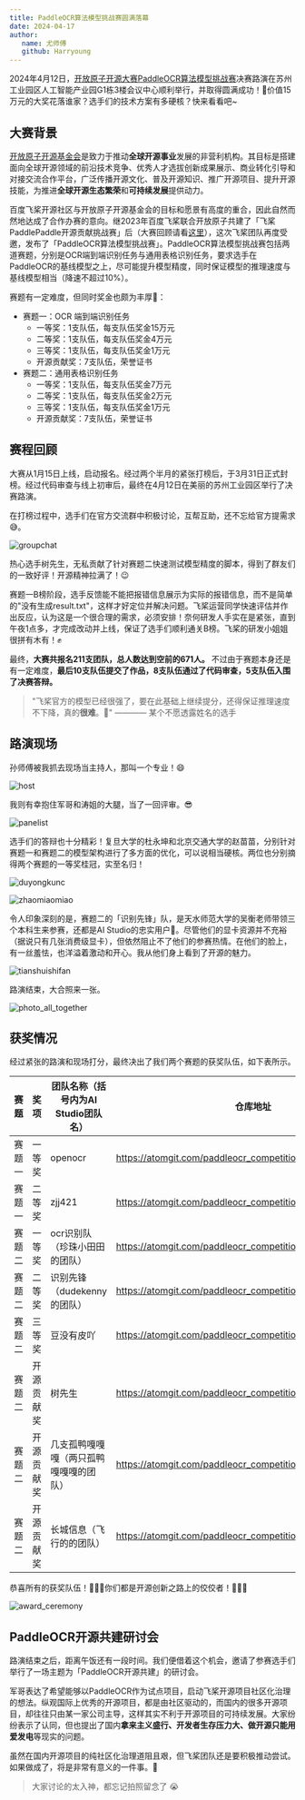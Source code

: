 ```yaml
---
title: PaddleOCR算法模型挑战赛圆满落幕
date: 2024-04-17
author:
   name: 尤师傅
   github: Harryoung
---
```


2024年4月12日，[开放原子开源大赛PaddleOCR算法模型挑战赛](https://competition.atomgit.com/competitionInfo?id=d25e62a0d7f27876a8c4219bfc0be90e)决赛路演在苏州工业园区人工智能产业园G1栋3楼会议中心顺利举行，并取得圆满成功！🎉价值15万元的大奖花落谁家？选手们的技术方案有多硬核？快来看看吧~

<!-- more -->

## 大赛背景

[开放原子开源基金会](https://www.openatom.org/about)是致力于推动**全球开源事业**发展的非营利机构。其目标是搭建面向全球开源领域的前沿技术竞争、优秀人才选拔创新成果展示、商业转化引导和对接交流合作平台，广泛传播开源文化、普及开源知识、推广开源项目、提升开源技能，为推进**全球开源生态繁荣**和**可持续发展**提供动力。

百度飞桨开源社区与开放原子开源基金会的目标和愿景有高度的重合，因此自然而然地达成了合作办赛的意向。继2023年百度飞桨联合开放原子共建了「飞桨PaddlePaddle开源贡献挑战赛」后（大赛回顾请看[这里](https://pfcc.blog/posts/wuxi-kaifangyuanzi)），这次飞桨团队再度受邀，发布了「PaddleOCR算法模型挑战赛」。PaddleOCR算法模型挑战赛包括两道赛题，分别是OCR端到端识别任务与通用表格识别任务，要求选手在PaddleOCR的基线模型之上，尽可能提升模型精度，同时保证模型的推理速度与基线模型相当（降速不超过10%）。

赛题有一定难度，但同时奖金也颇为丰厚🤩：

- 赛题一：OCR 端到端识别任务
  - 一等奖：1支队伍，每支队伍奖金15万元
  - 二等奖：1支队伍，每支队伍奖金4万元
  - 三等奖：1支队伍，每支队伍奖金1万元
  - 开源贡献奖：7支队伍，荣誉证书
- 赛题二：通用表格识别任务
  - 一等奖：1支队伍，每支队伍奖金7万元
  - 二等奖：1支队伍，每支队伍奖金2万元
  - 三等奖：1支队伍，每支队伍奖金1万元
  - 开源贡献奖：7支队伍，荣誉证书

## 赛程回顾

大赛从1月15日上线，启动报名。经过两个半月的紧张打榜后，于3月31日正式封榜。经过代码审查与线上初审后，最终在4月12日在美丽的苏州工业园区举行了决赛路演。

在打榜过程中，选手们在官方交流群中积极讨论，互帮互助，还不忘给官方提需求😅。

![groupchat](../images/suzhou-kaifangyuanzi/groupchat.png)

热心选手树先生，无私贡献了针对赛题二快速测试模型精度的脚本，得到了群友们的一致好评！开源精神拉满了！😉

赛题一B榜阶段，选手反馈能不能把报错信息展示为实际的报错信息，而不是简单的"没有生成result.txt"，这样才好定位并解决问题。飞桨运营同学快速评估并作出反应，认为这是一个很合理的需求，必须安排！奈何研发人手实在是紧张，直到午夜1点多，才完成改动并上线，保证了选手们顺利通关B榜。飞桨的研发小姐姐很拼有木有！✊

最终，**大赛共报名211支团队，总人数达到空前的671人。** 不过由于赛题本身还是有一定难度，**最后10支队伍提交了作品，8支队伍通过了代码审查，5支队伍入围了决赛答辩。**

> "飞桨官方的模型已经很强了，要在此基础上继续提分，还得保证推理速度不下降，真的**很难**。👿" ———— 某个不愿透露姓名的选手

## 路演现场

孙师傅被我抓去现场当主持人，那叫一个专业！😄

![host](../images/suzhou-kaifangyuanzi/sun_host.jpg)

我则有幸抱住军哥和涛姐的大腿，当了一回评审。😎

![panelist](../images/suzhou-kaifangyuanzi/panelist.jpg)

选手们的答辩也十分精彩！复旦大学的杜永坤和北京交通大学的赵苗苗，分别针对赛题一和赛题二的模型架构进行了多方面的优化，可以说相当硬核。两位也分别摘得两个赛题的一等奖桂冠，实至名归！

![duyongkunc](../images/suzhou-kaifangyuanzi/duyongkun.jpg)

![zhaomiaomiao](../images/suzhou-kaifangyuanzi/zhaomiaomiao.jpg)

令人印象深刻的是，赛题二的「识别先锋」队，是天水师范大学的吴衡老师带领三个本科生来参赛，还都是AI Studio的忠实用户🤗。尽管他们的显卡资源并不充裕（据说只有几张消费级显卡），但依然阻止不了他们的参赛热情。在他们的脸上，有一丝羞怯，也洋溢着激动和开心。我从他们身上看到了开源的魅力。

![tianshuishifan](../images/suzhou-kaifangyuanzi/tianshuishifan.jpg)

路演结束，大合照来一张。

![photo_all_together](../images/suzhou-kaifangyuanzi/photo_all_together.jpg)

## 获奖情况

经过紧张的路演和现场打分，最终决出了我们两个赛题的获奖队伍，如下表所示。

| 赛题   | 奖项       | 团队名称（括号内为AI Studio团队名）    | 仓库地址                                                     |
| ------ | ---------- | -------------------------------------- | ------------------------------------------------------------ |
| 赛题一 | 一等奖     | openocr                                | https://atomgit.com/paddleocr_competition/openocr            |
| 赛题一 | 二等奖     | zjj421                                 | https://atomgit.com/paddleocr_competition/zjj421             |
| 赛题二 | 一等奖     | ocr识别队（珍珠小田田的团队）          | https://atomgit.com/paddleocr_competition/ocr_recognition    |
| 赛题二 | 二等奖     | 识别先锋（dudekenny的团队）            | https://atomgit.com/paddleocr_competition/RecognitionPioneer |
| 赛题二 | 三等奖     | 豆没有皮吖                             | https://atomgit.com/paddleocr_competition/doumeiyoupiya      |
| 赛题二 | 开源贡献奖 | 树先生                                 | https://atomgit.com/paddleocr_competition/Mr.Tree            |
| 赛题二 | 开源贡献奖 | 几支孤鸭嘎嘎嘎（两只孤鸭嘎嘎嘎的团队） | https://atomgit.com/paddleocr_competition/duckgaga           |
| 赛题二 | 开源贡献奖 | 长城信息（飞行的的团队）               | https://atomgit.com/paddleocr_competition/GreatWallInfo_task2 |

恭喜所有的获奖队伍！🎉🎉🎉你们都是开源创新之路上的佼佼者！🚀🚀🚀

![award_ceremony](../images/suzhou-kaifangyuanzi/award_ceremony.jpg)

## PaddleOCR开源共建研讨会

路演结束之后，距离午饭还有一段时间。我们便借着这个机会，邀请了参赛选手们举行了一场主题为「PaddleOCR开源共建」的研讨会。

军哥表达了希望能够以PaddleOCR作为试点项目，启动飞桨开源项目社区化治理的想法。纵观国际上优秀的开源项目，都是由社区驱动的，而国内的很多开源项目，却往往只由某一家公司主导，这样其实不利于开源项目的可持续发展。大家纷纷表示了认同，但也提出了国内**拿来主义盛行、开发者生存压力大、做开源只能用爱发电**等现实的问题。

虽然在国内开源项目的纯社区化治理道阻且艰，但飞桨团队还是要积极推动尝试。如果做成了，将是非常有意义的一件事。👊

> 大家讨论的太入神，都忘记拍照留念了 😭


